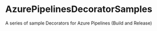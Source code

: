 # AzurePipelinesDecoratorSamples
A series of sample Decorators for Azure Pipelines (Build and Release)
